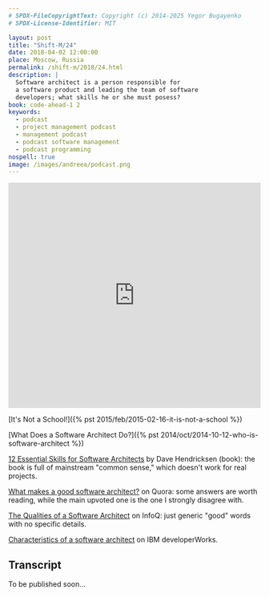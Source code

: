 ```yaml
---
# SPDX-FileCopyrightText: Copyright (c) 2014-2025 Yegor Bugayenko
# SPDX-License-Identifier: MIT

layout: post
title: "Shift-M/24"
date: 2018-04-02 12:00:00
place: Moscow, Russia
permalink: /shift-m/2018/24.html
description: |
  Software architect is a person responsible for
  a software product and leading the team of software
  developers; what skills he or she must posess?
book: code-ahead-1 2
keywords:
  - podcast
  - project management podcast
  - management podcast
  - podcast software management
  - podcast programming
nospell: true
image: /images/andreea/podcast.png
---
```


<iframe width="100%" height="450" scrolling="no" frameborder="no" allow="autoplay" src="https://w.soundcloud.com/player/?url=https%3A//api.soundcloud.com/tracks/423533187&color=%23ff5500&auto_play=false&hide_related=false&show_comments=true&show_user=true&show_reposts=false&show_teaser=true&visual=true"></iframe>

[It's Not a School!]({% pst 2015/feb/2015-02-16-it-is-not-a-school %})

[What Does a Software Architect Do?]({% pst 2014/oct/2014-10-12-who-is-software-architect %})

[12 Essential Skills for Software Architects](https://amzn.to/2Jajgqi) by Dave Hendricksen (book):
the book is full of mainstream "common sense,"
which doesn't work for real projects.

[What makes a good software architect?](https://www.quora.com/What-makes-a-good-software-architect-What-are-the-defining-characteristics-of-an-architect-and-differences-between-an-architect-and-an-engineering-manager) on Quora:
some answers are worth reading, while the main upvoted one is the one
I strongly disagree with.

[The Qualities of a Software Architect](https://www.infoq.com/news/2009/01/Architect-Qualities) on InfoQ:
just generic "good" words with no specific details.

[Characteristics of a software architect](https://www.ibm.com/developerworks/rational/library/mar06/eeles/) on IBM developerWorks.

## Transcript

To be published soon...
